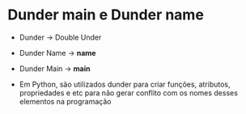 # Dunder main e Dunder name

- Dunder -> Double Under

- Dunder Name -> __name__

- Dunder Main -> __main__

- Em Python, são utilizados dunder para criar funções, atributos, propriedades e etc para não gerar conflito 
com os nomes desses elementos na programação